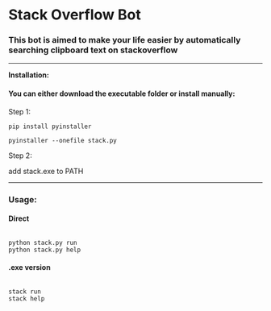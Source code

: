 # **Stack Overflow Bot**
### This bot is aimed to make your life easier by automatically searching clipboard text on stackoverflow


---

**Installation:**
#### You can either download the executable folder or install manually:
Step 1:
```
pip install pyinstaller

pyinstaller --onefile stack.py
```

Step 2:

add stack.exe to PATH

---

### **Usage:** 
#### Direct

```

python stack.py run
python stack.py help

```

#### .exe version

```

stack run
stack help

```